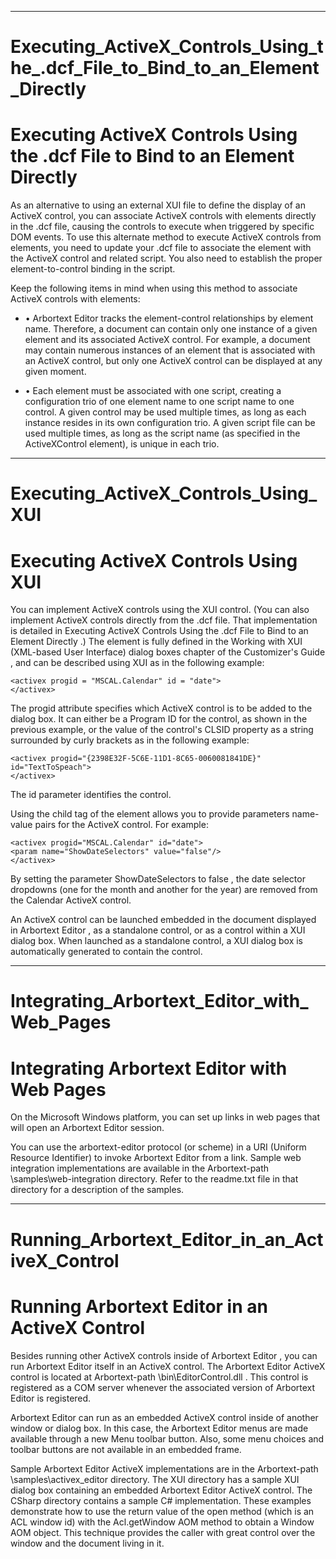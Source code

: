 

---

# Executing_ActiveX_Controls_Using_the_.dcf_File_to_Bind_to_an_Element_Directly

# Executing ActiveX Controls Using the .dcf File to Bind to an Element Directly

As an alternative to using an external XUI file to define the display of an ActiveX control, you can associate ActiveX controls with elements directly in the .dcf file, causing the controls to execute when triggered by specific DOM events. To use this alternate method to execute ActiveX controls from elements, you need to update your .dcf file to associate the element with the ActiveX control and related script. You also need to establish the proper element-to-control binding in the script.

Keep the following items in mind when using this method to associate ActiveX controls with elements:

- • Arbortext Editor tracks the element-control relationships by element name. Therefore, a document can contain only one instance of a given element and its associated ActiveX control. For example, a document may contain numerous instances of an element that is associated with an ActiveX control, but only one ActiveX control can be displayed at any given moment.

- • Each element must be associated with one script, creating a configuration trio of one element name to one script name to one control. A given control may be used multiple times, as long as each instance resides in its own configuration trio. A given script file can be used multiple times, as long as the script name (as specified in the ActiveXControl element), is unique in each trio.



---

# Executing_ActiveX_Controls_Using_XUI

# Executing ActiveX Controls Using XUI

You can implement ActiveX controls using the XUI <activex> control. (You can also implement ActiveX controls directly from the .dcf file. That implementation is detailed in Executing ActiveX Controls Using the .dcf File to Bind to an Element Directly .) The <activex> element is fully defined in the Working with XUI (XML-based User Interface) dialog boxes chapter of the Customizer's Guide , and can be described using XUI as in the following example:

```
<activex progid = "MSCAL.Calendar" id = "date">
</activex>
```

The progid attribute specifies which ActiveX control is to be added to the dialog box. It can either be a Program ID for the control, as shown in the previous example, or the value of the control's CLSID property as a string surrounded by curly brackets as in the following example:

```
<activex progid="{2398E32F-5C6E-11D1-8C65-0060081841DE}" id="TextToSpeach">
</activex>
```

The id parameter identifies the control.

Using the <param> child tag of the <activex> element allows you to provide parameters name-value pairs for the ActiveX control. For example:

```
<activex progid="MSCAL.Calendar" id="date">
<param name="ShowDateSelectors" value="false"/>
</activex>
```

By setting the parameter ShowDateSelectors to false , the date selector dropdowns (one for the month and another for the year) are removed from the Calendar ActiveX control.

An ActiveX control can be launched embedded in the document displayed in Arbortext Editor , as a standalone control, or as a control within a XUI dialog box. When launched as a standalone control, a XUI dialog box is automatically generated to contain the control.



---

# Integrating_Arbortext_Editor_with_Web_Pages

# Integrating Arbortext Editor with Web Pages

On the Microsoft Windows platform, you can set up links in web pages that will open an Arbortext Editor session.

You can use the arbortext-editor protocol (or scheme) in a URI (Uniform Resource Identifier) to invoke Arbortext Editor from a link. Sample web integration implementations are available in the Arbortext-path \samples\web-integration directory. Refer to the readme.txt file in that directory for a description of the samples.



---

# Running_Arbortext_Editor_in_an_ActiveX_Control

# Running Arbortext Editor in an ActiveX Control

Besides running other ActiveX controls inside of Arbortext Editor , you can run Arbortext Editor itself in an ActiveX control. The Arbortext Editor ActiveX control is located at Arbortext-path \bin\EditorControl.dll . This control is registered as a COM server whenever the associated version of Arbortext Editor is registered.

Arbortext Editor can run as an embedded ActiveX control inside of another window or dialog box. In this case, the Arbortext Editor menus are made available through a new Menu toolbar button. Also, some menu choices and toolbar buttons are not available in an embedded frame.

Sample Arbortext Editor ActiveX implementations are in the Arbortext-path \samples\activex_editor directory. The XUI directory has a sample XUI dialog box containing an embedded Arbortext Editor ActiveX control. The CSharp directory contains a sample C# implementation. These examples demonstrate how to use the return value of the open method (which is an ACL window id) with the Acl.getWindow AOM method to obtain a Window AOM object. This technique provides the caller with great control over the window and the document living in it.